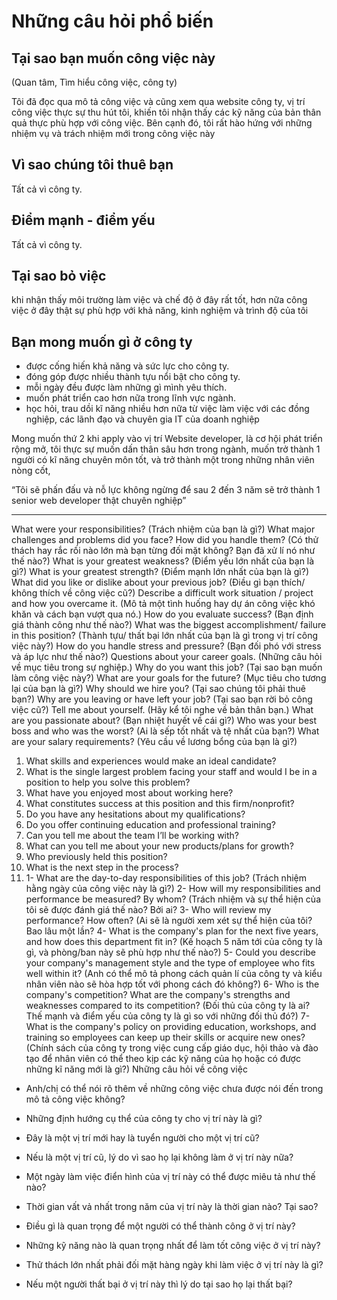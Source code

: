 # Những câu hỏi phổ biến

## Tại sao bạn muốn công việc này

(Quan tâm, Tìm hiểu công việc, công ty)

Tôi đã đọc qua mô tả công việc và cũng xem qua website công ty, vị trí công việc thực sự thu hút tôi, khiến tôi nhận thấy các kỹ năng của bản thân quả thực phù hợp với công việc. Bên cạnh đó, tôi rất hào hứng với những nhiệm vụ và trách nhiệm mới trong công việc này

## Vì sao chúng tôi thuê bạn

Tất cả vì công ty.

## Điểm mạnh - điểm yếu

Tất cả vì công ty.

## Tại sao bỏ việc

khi nhận thấy môi trường làm việc và chế độ ở đây rất tốt, hơn nữa công việc ở đây thật sự phù hợp với khả năng, kinh nghiệm và trình độ của tôi

## Bạn mong muốn gì ở công ty

- được cống hiến khả năng và sức lực cho công ty.
- đóng góp được nhiều thành tựu nổi bật cho công ty.
- mỗi ngày đều được làm những gì mình yêu thích.
- muốn phát triển cao hơn nữa trong lĩnh vực ngành.
- học hỏi, trau dồi kĩ năng nhiều hơn nữa từ việc làm việc với các đồng nghiệp, các lãnh đạo và chuyên gia IT của doanh nghiệp

Mong muốn thứ 2 khi apply vào vị trí Website developer, là cơ hội phát triển rộng mở, tôi thực sự muốn dấn thân sâu hơn trong ngành, muốn trở thành 1 người có kĩ năng chuyên môn tốt, và trở thành một trong những nhân viên nòng cốt, 

“Tôi sẽ phấn đấu và nỗ lực không ngừng để sau 2 đến 3 năm sẽ trở thành 1 senior web developer thật chuyên nghiệp”

--- 

What were your responsibilities? (Trách nhiệm của bạn là gì?)
What major challenges and problems did you face? How did you handle them? (Có thử thách hay rắc rối nào lớn mà bạn từng đối mặt không? Bạn đã xử lí nó như thế nào?)
What is your greatest weakness? (Điểm yếu lớn nhất của bạn là gì?)
What is your greatest strength? (Điểm mạnh lớn nhất của bạn là gì?)
What did you like or dislike about your previous job? (Điều gì bạn thích/ không thích về công việc cũ?)
Describe a difficult work situation / project and how you overcame it. (Mô tả một tình huống hay dự án công việc khó khăn và cách bạn vượt qua nó.)
How do you evaluate success? (Bạn định giá thành công như thế nào?)
What was the biggest accomplishment/ failure in this position? (Thành tựu/ thất bại lớn nhất của bạn là gì trong vị trí công việc này?)
How do you handle stress and pressure? (Bạn đối phó với stress và áp lực như thế nào?)
Questions about your career goals. (Những câu hỏi về mục tiêu trong sự nghiệp.)
Why do you want this job? (Tại sao bạn muốn làm công việc này?)
What are your goals for the future? (Mục tiêu cho tương lại của bạn là gì?)
Why should we hire you? (Tại sao chúng tôi phải thuê bạn?)
Why are you leaving or have left your job? (Tại sao bạn rời bỏ công việc cũ?)
Tell me about yourself. (Hãy kể tôi nghe về bản thân bạn.)
What are you passionate about? (Bạn nhiệt huyết về cái gì?)
Who was your best boss and who was the worst? (Ai là sếp tốt nhất và tệ nhất của bạn?)
What are your salary requirements? (Yêu cầu về lương bổng của bạn là gì?)
1. What skills and experiences would make an ideal candidate?
2. What is the single largest problem facing your staff and would I be in a position to help you solve this problem?
3. What have you enjoyed most about working here?
4. What constitutes success at this position and this firm/nonprofit?
5. Do you have any hesitations about my qualifications?
6.  Do you offer continuing education and professional training?
7. Can you tell me about the team I’ll be working with?
8. What can you tell me about your new products/plans for growth?
9. Who previously held this position?
10.  What is the next step in the process?
11. 1- What are the day-to-day responsibilities of this job?
(Trách nhiệm hằng ngày của công việc này là gì?)
2- How will my responsibilities and performance be measured? By whom?
(Trách nhiệm và sự thể hiện của tôi sẽ được đánh giá thế nào? Bởi ai?
3- Who will review my performance? How often?
(Ai sẽ là người xem xét sự thể hiện của tôi? Bao lâu một lần?
4- What is the company's plan for the next five years, and how does this department fit in?
(Kế hoạch 5 năm tới của công ty là gì, và phòng/ban này sẽ phù hợp như thế nào?)
5- Could you describe your company's management style and the type of employee who fits well within it?
(Anh có thể mô tả phong cách quản lí của công ty và kiểu nhân viên nào sẽ hòa hợp tốt với phong cách đó không?)
6- Who is the company's competition? What are the company's strengths and weaknesses compared to its competition?
(Đối thủ của công ty là ai? Thế mạnh và điểm yếu của công ty là gì so với những đối thủ đó?)
7- What is the company's policy on providing education, workshops, and training so employees can keep up their skills or acquire new ones?
(Chính sách của công ty trong việc cung cấp giáo dục, hội thảo và đào tạo để nhân viên có thể theo kịp các kỹ năng của họ hoặc có được những kĩ năng mới là gì?)
Những  câu hỏi về công việc

- Anh/chị có thể nói rõ thêm về những công việc chưa được nói đến trong mô tả công việc không?

- Những định hướng cụ thể của công ty cho vị trí này là gì?

- Đây là một vị trí mới hay là tuyển người cho một vị trí cũ?

- Nếu là một vị trí cũ, lý do vì sao họ lại không làm ở vị trí này nữa?

- Một ngày làm việc điển hình của vị trí này có thể được miêu tả như thế nào?

- Thời gian vất vả nhất trong năm của vị trí này là thời gian nào? Tại sao?

- Điều gì là quan trọng để một người có thể thành công ở vị trí này?

- Những kỹ năng nào là quan trọng nhất để làm tốt công việc ở vị trí này?

- Thử thách lớn nhất phải đối mặt hàng ngày khi làm việc ở vị trí này là gì?

- Nếu một người thất bại ở vị trí này thì lý do tại sao họ lại thất bại?

